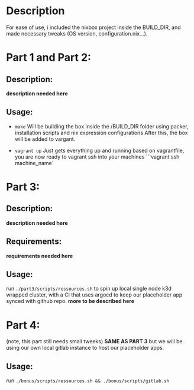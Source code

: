 # Description
For ease of use, i included the nixbox project inside the BUILD_DIR, and made necessary tweaks (OS version, configuration.nix...).

# Part 1 and Part 2:
## Description:
**description needed here**
## Usage:
- ```make```
    Will be building the box inside the /BUILD_DIR folder using packer, installation scripts and nix expression configurations
    After this, the box will be added to vargant.

- ```vagrant up```
    Just gets everything up and running based on vagrantfile, you are now ready to vagrant ssh into your machines
    ```vagrant ssh machine_name`
# Part 3:
## Description:
**description needed here**
## Requirements:
**requirements needed here**
## Usage:
run ```./part3/scripts/ressources.sh``` to spin up local single node k3d wrapped cluster, with a CI that uses argocd to keep our placeholder app synced with github repo.
**more to be described here**
# Part 4:
(note, this part still needs small tweeks)
**SAME AS PART 3** but we will be using our own local gitlab instance to host our placeholder apps.
## Usage:
run ```./bonus/scripts/ressources.sh && ./bonus/scripts/gitlab.sh```
